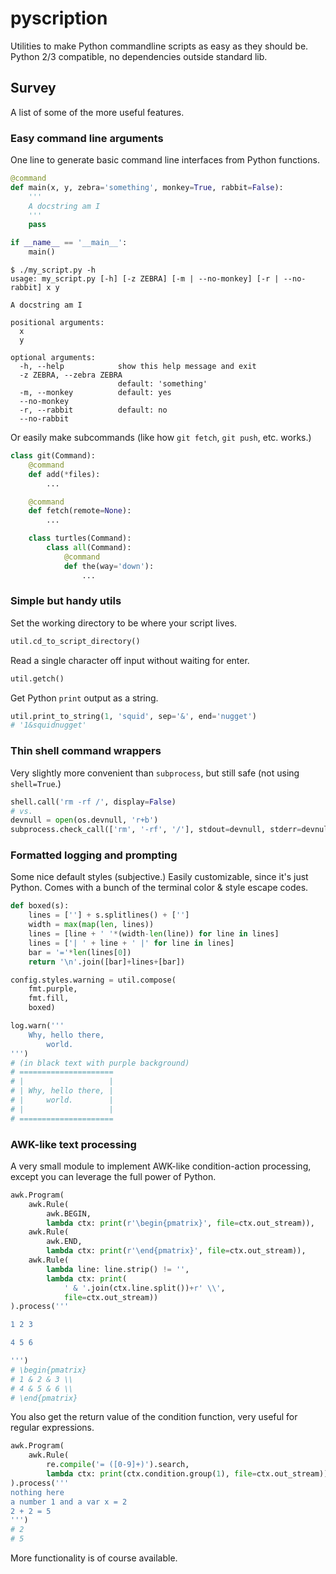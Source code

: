 # pyscription

Utilities to make Python commandline scripts as easy as they should be.
Python 2/3 compatible, no dependencies outside standard lib.

## Survey

A list of some of the more useful features.

### Easy command line arguments

One line to generate basic command line interfaces from Python functions.

```python
@command
def main(x, y, zebra='something', monkey=True, rabbit=False):
    '''
    A docstring am I
    '''
    pass

if __name__ == '__main__':
    main()
```

```shell
$ ./my_script.py -h
usage: my_script.py [-h] [-z ZEBRA] [-m | --no-monkey] [-r | --no-rabbit] x y

A docstring am I

positional arguments:
  x
  y

optional arguments:
  -h, --help            show this help message and exit
  -z ZEBRA, --zebra ZEBRA
                        default: 'something'
  -m, --monkey          default: yes
  --no-monkey
  -r, --rabbit          default: no
  --no-rabbit
```

Or easily make subcommands (like how `git fetch`, `git push`, etc. works.)

```python
class git(Command):
    @command
    def add(*files):
        ...

    @command
    def fetch(remote=None):
        ...

    class turtles(Command):
        class all(Command):
            @command
            def the(way='down'):
                ...
```

### Simple but handy utils

Set the working directory to be where your script lives.

```python
util.cd_to_script_directory()
```

Read a single character off input without waiting for enter.

```python
util.getch()
```

Get Python `print` output as a string.

```python
util.print_to_string(1, 'squid', sep='&', end='nugget')
# '1&squidnugget'
```

### Thin shell command wrappers

Very slightly more convenient than `subprocess`, but still safe (not using `shell=True`.)

```python
shell.call('rm -rf /', display=False)
# vs.
devnull = open(os.devnull, 'r+b')
subprocess.check_call(['rm', '-rf', '/'], stdout=devnull, stderr=devnull)
```

### Formatted logging and prompting

Some nice default styles (subjective.)
Easily customizable, since it's just Python.
Comes with a bunch of the terminal color & style escape codes.

```python
def boxed(s):
    lines = [''] + s.splitlines() + ['']
    width = max(map(len, lines))
    lines = [line + ' '*(width-len(line)) for line in lines]
    lines = ['| ' + line + ' |' for line in lines]
    bar = '='*len(lines[0])
    return '\n'.join([bar]+lines+[bar])

config.styles.warning = util.compose(
    fmt.purple,
    fmt.fill,
    boxed)

log.warn('''
    Why, hello there,
        world.
''')
# (in black text with purple background)
# =====================
# |                   |
# | Why, hello there, |
# |     world.        |
# |                   |
# =====================
```

### AWK-like text processing

A very small module to implement AWK-like condition-action processing,
except you can leverage the full power of Python.

```python
awk.Program(
    awk.Rule(
        awk.BEGIN,
        lambda ctx: print(r'\begin{pmatrix}', file=ctx.out_stream)),
    awk.Rule(
        awk.END,
        lambda ctx: print(r'\end{pmatrix}', file=ctx.out_stream)),
    awk.Rule(
        lambda line: line.strip() != '',
        lambda ctx: print(
            ' & '.join(ctx.line.split())+r' \\',
            file=ctx.out_stream))
).process('''

1 2 3

4 5 6

''')
# \begin{pmatrix}
# 1 & 2 & 3 \\
# 4 & 5 & 6 \\
# \end{pmatrix}
```

You also get the return value of the condition function,
very useful for regular expressions.

```python
awk.Program(
    awk.Rule(
        re.compile('= ([0-9]+)').search,
        lambda ctx: print(ctx.condition.group(1), file=ctx.out_stream))
).process('''
nothing here
a number 1 and a var x = 2
2 + 2 = 5
''')
# 2
# 5
```

More functionality is of course available.
